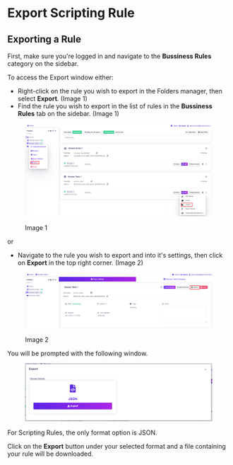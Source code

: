 # Export Scripting Rule

## Exporting a Rule

First, make sure you're logged in and navigate to the **Bussiness Rules** category on the sidebar.

To access the Export window either:

* Right-click on the rule you wish to export in the Folders manager, then select **Export**. (Image 1)
* Find the rule you wish to export in the list of rules in the **Bussiness Rules** tab on the sidebar. (Image 1)

<figure><img src="../../.gitbook/assets/image (153) (1).png" alt=""><figcaption><p>Image 1</p></figcaption></figure>

or

* Navigate to the rule you wish to export and into it's settings, then click on **Export** in the top right corner. (Image 2)&#x20;

<figure><img src="../../.gitbook/assets/image (46).png" alt=""><figcaption><p>Image 2</p></figcaption></figure>

You will be prompted with the following window.

<figure><img src="../../.gitbook/assets/image (216).png" alt=""><figcaption></figcaption></figure>

For Scripting Rules, the only format option is JSON.

Click on the **Export** button under your selected format and a file containing your rule will be downloaded.
